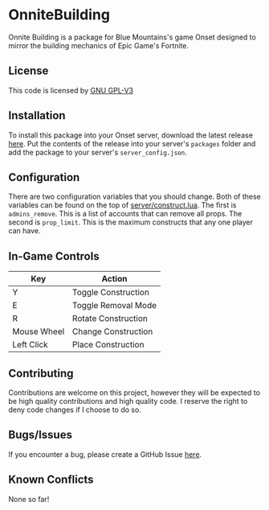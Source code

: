 # OnniteBuilding
Onnite Building is a package for Blue Mountains's game Onset designed to mirror the building mechanics of Epic Game's Fortnite.

## License
This code is licensed by [GNU GPL-V3](https://github.com/Dadadah/onnitebuilding/blob/master/LICENSE)

## Installation
To install this package into your Onset server, download the latest release [here](https://github.com/Dadadah/onnitebuilding/releases). Put the contents of the release into your server's `packages` folder and add the package to your server's `server_config.json`.

## Configuration
There are two configuration variables that you should change. Both of these variables can be found on the top of [server/construct.lua](https://github.com/Dadadah/onnitebuilding/blob/master/server/construct.lua). The first is `admins_remove`. This is a list of accounts that can remove all props. The second is `prop_limit`. This is the maximum constructs that any one player can have.

## In-Game Controls
| Key         	| Action              	|
|-------------	|---------------------	|
| Y           	| Toggle Construction 	|
| E           	| Toggle Removal Mode 	|
| R           	| Rotate Construction 	|
| Mouse Wheel 	| Change Construction 	|
| Left Click  	| Place Construction  	|

## Contributing
Contributions are welcome on this project, however they will be expected to be high quality contributions and high quality code. I reserve the right to deny code changes if I choose to do so.

## Bugs/Issues
If you encounter a bug, please create a GitHub Issue [here](https://github.com/Dadadah/onnitebuilding/issues).

## Known Conflicts
None so far!
